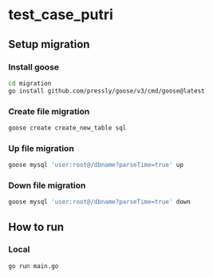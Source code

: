 # test_case_putri

## Setup migration

### Install goose

```bash
cd migration
go install github.com/pressly/goose/v3/cmd/goose@latest
```
### Create file migration

```bash
goose create create_new_table sql
```
### Up file migration
```bash
goose mysql 'user:root@/dbname?parseTime=true' up
```

### Down file migration
```bash
goose mysql 'user:root@/dbname?parseTime=true' down
```

## How to run

### Local

```bash
go run main.go
```
